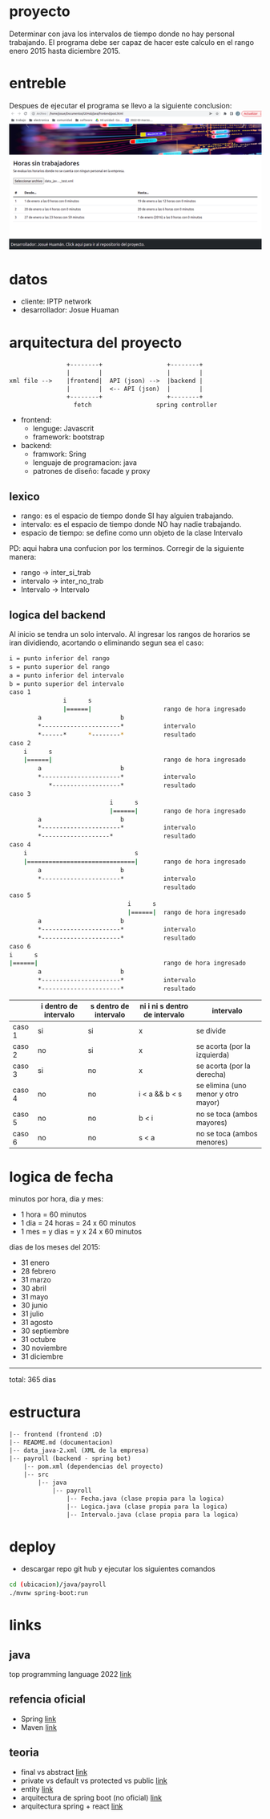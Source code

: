 # proyecto
Determinar con java los intervalos de tiempo donde no hay personal trabajando. El programa debe ser capaz de hacer este calculo en el rango enero 2015 hasta diciembre 2015.
# entreble

Despues de ejecutar el programa se llevo a la siguiente conclusion:
![](demostracion.png)

# datos
- cliente: IPTP network
- desarrollador: Josue Huaman
# arquitectura del proyecto

```
                +--------+                  +--------+       
                |        |                  |        |       
xml file -->    |frontend|  API (json) -->  |backend |       
                |        |  <-- API (json)  |        |       
                +--------+                  +--------+      
                  fetch                  spring controller 
```
- frontend: 
  - lenguge: Javascrit
  - framework: bootstrap
- backend: 
  - framwork: Sring
  - lenguaje de programacion: java
  - patrones de diseño: facade y proxy

## lexico
- rango: es el espacio de tiempo donde SI hay alguien trabajando.
- intervalo: es el espacio de tiempo donde NO hay nadie trabajando.
- espacio de tiempo: se define como unn objeto de la clase Intervalo

PD: aqui habra una confucion por los terminos. Corregir de la siguiente manera:
- rango -> inter_si_trab
- intervalo -> inter_no_trab
- Intervalo -> Intervalo
## logica del backend
Al inicio se tendra un solo intervalo. Al ingresar los rangos de horarios se iran dividiendo, acortando o eliminando segun sea el caso:
```bash
i = punto inferior del rango
s = punto superior del rango
a = punto inferior del intervalo
b = punto superior del intervalo
caso 1
               i      s
               |======|                    rango de hora ingresado
        a                      b
        *----------------------*           intervalo
        *------*      *--------*           resultado
caso 2
    i      s
    |======|                               rango de hora ingresado
        a                      b
        *----------------------*           intervalo
           *-------------------*           resultado
caso 3
                            i      s
                            |======|       rango de hora ingresado
        a                      b
        *----------------------*           intervalo
        *-------------------*              resultado
caso 4
    i                              s
    |==============================|       rango de hora ingresado
        a                      b
        *----------------------*           intervalo
                                           resultado
caso 5
                                 i      s
                                 |======|  rango de hora ingresado
        a                      b
        *----------------------*           intervalo
        *----------------------*           resultado
caso 6
i      s
|======|                                   rango de hora ingresado
        a                      b
        *----------------------*           intervalo
        *----------------------*           resultado
```
| | i dentro de intervalo | s dentro de intervalo | ni i ni s dentro de intervalo | intervalo
| - | - | - | - | - |
| caso 1 | si | si | x | se divide
| caso 2 | no | si | x | se acorta (por la izquierda)
| caso 3 | si | no | x | se acorta (por la derecha)
| caso 4 | no | no | i < a && b < s | se elimina (uno menor y otro mayor)
| caso 5 | no | no | b < i | no se toca (ambos mayores)
| caso 6 | no | no | s < a | no se toca (ambos menores)


# logica de fecha
minutos por hora, dia y mes:
- 1 hora = 60 minutos
- 1 dia = 24 horas = 24 x 60 minutos
- 1 mes = y dias = y x 24 x 60 minutos

dias de los meses del 2015:
- 31 enero
- 28 febrero
- 31 marzo
- 30 abril
- 31 mayo
- 30 junio
- 31 julio
- 31 agosto
- 30 septiembre
- 31 octubre
- 30 noviembre
- 31 diciembre
-------
total: 365 dias
# estructura
```
|-- frontend (frontend :D)
|-- README.md (documentacion)
|-- data_java-2.xml (XML de la empresa)
|-- payroll (backend - spring bot)
    |-- pom.xml (dependencias del proyecto)
    |-- src
        |-- java
            |-- payroll
                |-- Fecha.java (clase propia para la logica)
                |-- Logica.java (clase propia para la logica)
                |-- Intervalo.java (clase propia para la logica)
```

# deploy 
- descargar repo git hub y ejecutar los siguientes comandos
```bash
cd (ubicacion)/java/payroll
./mvnw spring-boot:run
```

# links
## java
top programming language 2022 [link](https://statisticsanddata.org/data/the-most-popular-programming-languages-1965-2022-new-update/#:~:text=As%20of%201%20January%202022,from%20third%20position%20to%20first.)

## refencia oficial
- Spring [link](https://spring.io/)
- Maven [link](https://maven.apache.org/)

## teoria
- final vs abstract [link](https://www.google.com/search?q=final+abstract+java&tbm=isch&ved=2ahUKEwj2yd_Kxd_2AhW6LLkGHbmKBYMQ2-cCegQIABAA&oq=final+abstract+java&gs_lcp=CgNpbWcQAzoHCCMQ7wMQJ1CEBli2DWCaD2gCcAB4AIABugGIAeAEkgEDMC40mAEAoAEBqgELZ3dzLXdpei1pbWfAAQE&sclient=img&ei=uc48YraJBrrZ5OUPuZWWmAg&bih=575&biw=1294#imgrc=vcpN2vkTsVy5XM)
- private vs default vs protected vs public [link](https://i.stack.imgur.com/JqGNs.png)
- entity [link](https://docs.oracle.com/javaee/6/tutorial/doc/bnbqa.html)
- arquitectura de spring boot (no oficial) [link](https://www.researchgate.net/figure/Fig-2-Architecture-flow-of-spring-boot-Applications-Spring-boot-uses-all-the-features_fig2_341151097)
- arquitectura spring + react [link](https://www.youtube.com/watch?v=LCT4LPm5dnI)

